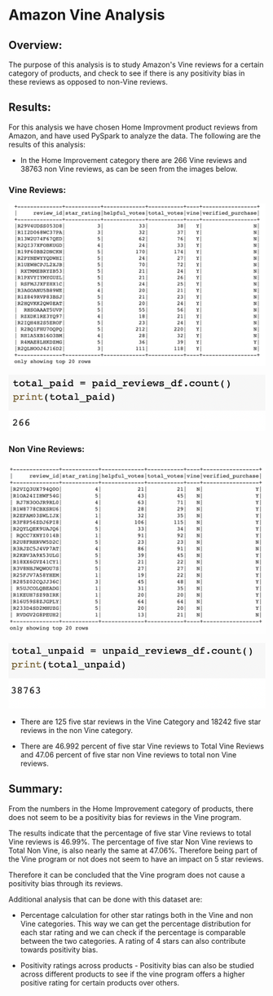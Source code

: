 # __Amazon Vine Analysis__


## __Overview__:
The purpose of this analysis is to study Amazon's Vine reviews for a certain category of products, and check to see if there is any positivity bias in these reviews as opposed to non-Vine reviews.   

## __Results__:

For this analysis we have chosen Home Improvment product reviews from Amazon, and have used PySpark to analyze the data. The following are the results of this analysis:

- In the Home Improvement category there are 266 Vine reviews and 38763 non Vine reviews, as can be seen from the images below.

### Vine Reviews:

![Vine_Reviews](Images/Vine_Reviews.png)

![VineReviewsCount](Images/VineReviewsCount.png)

### Non Vine Reviews:

![NonVineReviews](Images/NonVineReviews.png)

![NonVineReviewsCount](Images/NonVineReviewsCount.png)


- There are 125 five star reviews in the Vine Category and 18242 five star reviews in the non Vine category.

- There are 46.992 percent of five star Vine reviews to Total Vine Reviews and 47.06 percent of five star non Vine reviews to total non Vine reviews.

## __Summary__:

From the numbers in the Home Improvement category of products, there does not seem to be a positivity bias for reviews in the Vine program. 

The results indicate that the percentage of five star Vine reviews to total Vine reviews is 46.99%. The percentage of five star Non Vine reviews to Total Non Vine, is also nearly the same at 47.06%. Therefore being part of the Vine program or not does not seem to have an impact on 5 star reviews.

Therefore it can be concluded that the Vine program does not cause a positivity bias through its reviews.

Additional analysis that can be done with this dataset are:

- Percentage calculation for other star ratings both in the Vine and non Vine categories. This way we can get the percentage distribution for each star rating and we can check if the percentage is comparable between the two categories. A rating of 4 stars can also contribute towards positivity bias.

- Positivity ratings across products -  Positivity bias can also be studied across different products to see if the vine program offers a higher positive rating for certain products over others.